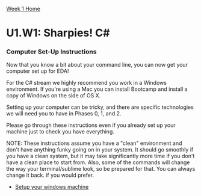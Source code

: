 [Week 1 Home](../)

# U1.W1: Sharpies! C# 
### Computer Set-Up Instructions

Now that you know a bit about your command line, you can now get your computer set up for EDA!

For the C# stream we highly recommend you work in a Windows environment. If you're using a Mac you can install Bootcamp and install a copy of Windows on the side of OS X.

Setting up your computer can be tricky, and there are specific technologies we will need you to have in Phases 0, 1, and 2. 

Please go through these instructions even if you already set up your machine just to check you have everything.

NOTE: These instructions assume you have a "clean" environment and don't have anything funky going on in your system. It should go smoothly if you have a clean system, but it may take significantly more time if you don't have a clean place to start from. Also, some of the commands will change the way your terminal/sublime look, so be prepared for that. You can always change it back. if you would prefer. 


- [Setup your windows machine](cs-windows-instructions.md)
